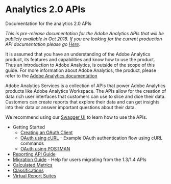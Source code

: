 # Analytics 2.0 APIs
Documentation for the analytics 2.0 APIs

_This is pre-release documentation for the Adobe Analytics APIs that will be publicly available in Oct 2018. If you are looking for the current production API documentation please go [Here](https://github.com/AdobeDocs/analytics-1.4-apis)._

It is assumed that you have an understanding of the Adobe Analytics product, its features and capabilities and know how to use the product. Thus an introduction to Adobe Analytics, is outside of the scope of this guide. For more information about Adobe Analytics, the product, please refer to the [Adobe Analytics documentation](https://marketing.adobe.com/resources/help/en_US/analytics/getting-started/)

Adobe Analytics Services is a collection of APIs that power Adobe Analytics products like Adobe Analytics Workspace. The APIs allow for the creation of data rich user interfaces that customers can use to slice and dice their data. Customers can create reports that explore their data and can get insights into their data or answer important questions about their data.  

We recommend using our [Swagger UI](https://adobedocs.github.io/analytics-2.0-apis/) to learn how to use the APIs.

* Getting Started
  * [Creating an OAuth Client](create-oauth-client.md)
  * [OAuth using cURL](oauth-curl.md) - Example OAuth authentication flow using cURL commands
  * [OAuth using POSTMAN](oauth-postman.md)
* [Reporting API Guide](reporting-guide.md)
* [Migration Guide](migration-guide.md) - Help for users migrating from the 1.3/1.4 APIs
* [Calculated Metrics](calculatedmetrics.md)
* [Classifications](classifications-guide.md)
* [Virtual Report Suites](virtualreportsuites.md)
